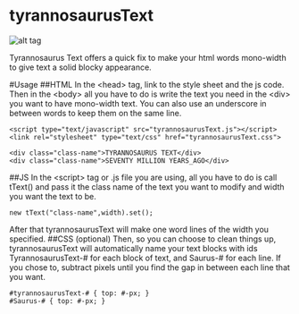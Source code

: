 # tyrannosaurusText
![alt tag](https://github.com/pjflanagan/tyrannosaurusText/blob/master/tText.png)

Tyrannosaurus Text offers a quick fix to make your html words mono-width to give text a solid blocky appearance.

#Usage
##HTML 
In the &lt;head&gt; tag, link to the style sheet and the js code. 
Then in the &lt;body&gt; all you have to do is write the text you need in the &lt;div&gt; you want to have mono-width text. You can also use an underscore in between words to keep them on the same line.
```
<script type="text/javascript" src="tyrannosaurusText.js"></script>
<link rel="stylesheet" type="text/css" href="tyrannosaurusText.css">

<div class="class-name">TYRANNOSAURUS TEXT</div> 
<div class="class-name">SEVENTY MILLION YEARS_AGO</div>
```
##JS
In the &lt;script&gt; tag or .js file you are using, all you have to do is call tText() and pass it the class name of the text you want to modify and width you want the text to be.
```
new tText("class-name",width).set();

```
After that tyrannosaurusText will make one word lines of the width you specified.
##CSS (optional)
Then, so you can choose to clean things up, tyrannosaurusText will automatically name your text blocks with ids TyrannosaurusText-# for each block of text, and Saurus-# for each line. If you chose to, subtract pixels until you find the gap in between each line that you want.
```
#tyrannosaurusText-# { top: #-px; }
#Saurus-# { top: #-px; }
```
